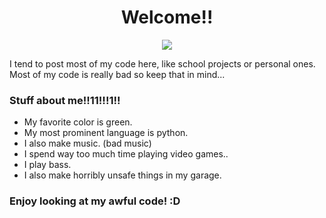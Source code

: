 <div id="banner" align="center">
  <h1>Welcome!!</h1>
  <img src="[https://github.com/jordycimo/jordycimo/blob/main/asuca-watamote.gif](https://64.media.tumblr.com/e642b66f8548fa1485621bd82d3eacc9/df8c8427627025f7-72/s640x960/af7dc108c6fd722e684f767aa7ad6b9f72f9d9c9.gif)">
</div>
<p>I tend to post most of my code here, like school projects or personal ones. Most of my code is really bad so keep that in mind...</p>
<h3>Stuff about me!!11!!!1!!</h3>
<ul>
  <li>My favorite color is green.</li>
  <li>My most prominent language is python.</li>
  <li>I also make music. (bad music)</li>
  <li>I spend way too much time playing video games..</li>
  <li>I play bass.</li>
  <li>I also make horribly unsafe things in my garage.</li>
</ul>
<h3>Enjoy looking at my awful code! :D</h3>
